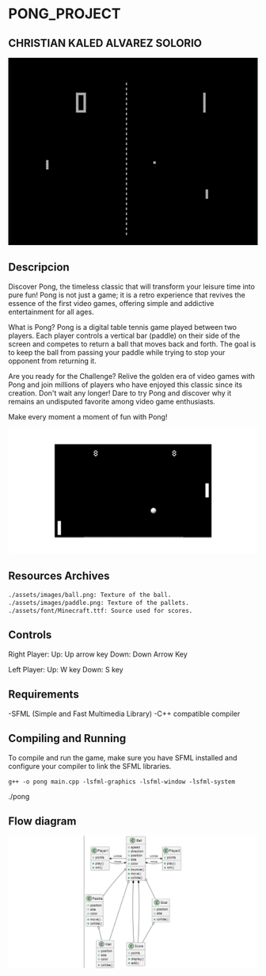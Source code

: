 # PONG_PROJECT
## CHRISTIAN KALED ALVAREZ SOLORIO

![Imagen de penal](/assets/imagenes/Pong.png)

## Descripcion
Discover Pong, the timeless classic that will transform your leisure time into pure fun! Pong is not just a game; it is a retro experience that revives the essence of the first video games, offering simple and addictive entertainment for all ages.

What is Pong?
Pong is a digital table tennis game played between two players. Each player controls a vertical bar (paddle) on their side of the screen and competes to return a ball that moves back and forth. The goal is to keep the ball from passing your paddle while trying to stop your opponent from returning it.

Are you ready for the Challenge?
Relive the golden era of video games with Pong and join millions of players who have enjoyed this classic since its creation. Don't wait any longer! Dare to try Pong and discover why it remains an undisputed favorite among video game enthusiasts.

Make every moment a moment of fun with Pong!


![Imagen de penal](/assets/imagenes/cap.png)

## Resources Archives
    ./assets/images/ball.png: Texture of the ball.
    ./assets/images/paddle.png: Texture of the pallets.
    ./assets/font/Minecraft.ttf: Source used for scores.


## Controls
Right Player:
    Up: Up arrow key
    Down: Down Arrow Key

Left Player:
    Up: W key
    Down: S key

## Requirements
 -SFML (Simple and Fast Multimedia Library)
 -C++ compatible compiler

## Compiling and Running
To compile and run the game, make sure you have SFML installed and configure your compiler to link the SFML libraries.

    g++ -o pong main.cpp -lsfml-graphics -lsfml-window -lsfml-system
./pong

## Flow diagram 

![Imagen de penal](/assets/imagenes/dibujo.png)